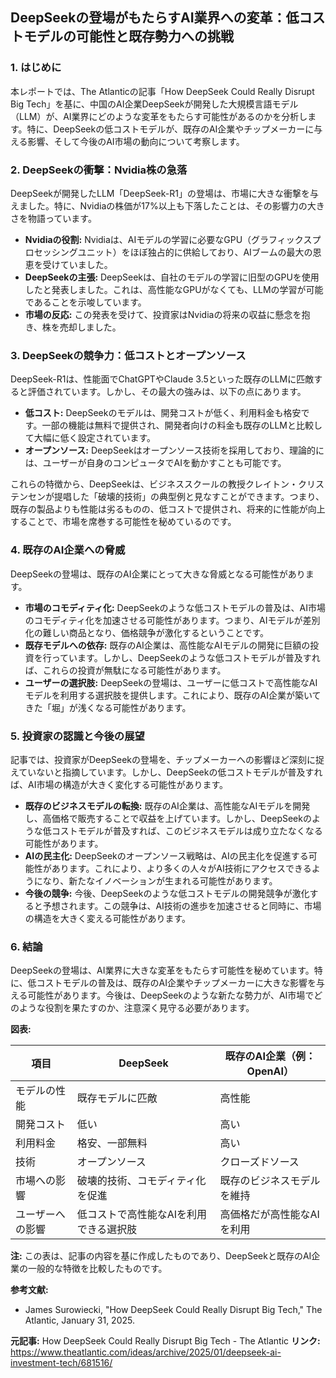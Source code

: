 ## DeepSeekの登場がもたらすAI業界への変革：低コストモデルの可能性と既存勢力への挑戦

### 1. はじめに

本レポートでは、The Atlanticの記事「How DeepSeek Could Really Disrupt Big Tech」を基に、中国のAI企業DeepSeekが開発した大規模言語モデル（LLM）が、AI業界にどのような変革をもたらす可能性があるのかを分析します。特に、DeepSeekの低コストモデルが、既存のAI企業やチップメーカーに与える影響、そして今後のAI市場の動向について考察します。

### 2. DeepSeekの衝撃：Nvidia株の急落

DeepSeekが開発したLLM「DeepSeek-R1」の登場は、市場に大きな衝撃を与えました。特に、Nvidiaの株価が17%以上も下落したことは、その影響力の大きさを物語っています。

*   **Nvidiaの役割:** Nvidiaは、AIモデルの学習に必要なGPU（グラフィックスプロセッシングユニット）をほぼ独占的に供給しており、AIブームの最大の恩恵を受けていました。
*   **DeepSeekの主張:** DeepSeekは、自社のモデルの学習に旧型のGPUを使用したと発表しました。これは、高性能なGPUがなくても、LLMの学習が可能であることを示唆しています。
*   **市場の反応:** この発表を受けて、投資家はNvidiaの将来の収益に懸念を抱き、株を売却しました。

### 3. DeepSeekの競争力：低コストとオープンソース

DeepSeek-R1は、性能面でChatGPTやClaude 3.5といった既存のLLMに匹敵すると評価されています。しかし、その最大の強みは、以下の点にあります。

*   **低コスト:** DeepSeekのモデルは、開発コストが低く、利用料金も格安です。一部の機能は無料で提供され、開発者向けの料金も既存のLLMと比較して大幅に低く設定されています。
*   **オープンソース:** DeepSeekはオープンソース技術を採用しており、理論的には、ユーザーが自身のコンピュータでAIを動かすことも可能です。

これらの特徴から、DeepSeekは、ビジネススクールの教授クレイトン・クリステンセンが提唱した「破壊的技術」の典型例と見なすことができます。つまり、既存の製品よりも性能は劣るものの、低コストで提供され、将来的に性能が向上することで、市場を席巻する可能性を秘めているのです。

### 4. 既存のAI企業への脅威

DeepSeekの登場は、既存のAI企業にとって大きな脅威となる可能性があります。

*   **市場のコモディティ化:** DeepSeekのような低コストモデルの普及は、AI市場のコモディティ化を加速させる可能性があります。つまり、AIモデルが差別化の難しい商品となり、価格競争が激化するということです。
*   **既存モデルへの依存:** 既存のAI企業は、高性能なAIモデルの開発に巨額の投資を行っています。しかし、DeepSeekのような低コストモデルが普及すれば、これらの投資が無駄になる可能性があります。
*   **ユーザーの選択肢:** DeepSeekの登場は、ユーザーに低コストで高性能なAIモデルを利用する選択肢を提供します。これにより、既存のAI企業が築いてきた「堀」が浅くなる可能性があります。

### 5. 投資家の認識と今後の展望

記事では、投資家がDeepSeekの登場を、チップメーカーへの影響ほど深刻に捉えていないと指摘しています。しかし、DeepSeekの低コストモデルが普及すれば、AI市場の構造が大きく変化する可能性があります。

*   **既存のビジネスモデルの転換:** 既存のAI企業は、高性能なAIモデルを開発し、高価格で販売することで収益を上げています。しかし、DeepSeekのような低コストモデルが普及すれば、このビジネスモデルは成り立たなくなる可能性があります。
*   **AIの民主化:** DeepSeekのオープンソース戦略は、AIの民主化を促進する可能性があります。これにより、より多くの人々がAI技術にアクセスできるようになり、新たなイノベーションが生まれる可能性があります。
*   **今後の競争:** 今後、DeepSeekのような低コストモデルの開発競争が激化すると予想されます。この競争は、AI技術の進歩を加速させると同時に、市場の構造を大きく変える可能性があります。

### 6. 結論

DeepSeekの登場は、AI業界に大きな変革をもたらす可能性を秘めています。特に、低コストモデルの普及は、既存のAI企業やチップメーカーに大きな影響を与える可能性があります。今後は、DeepSeekのような新たな勢力が、AI市場でどのような役割を果たすのか、注意深く見守る必要があります。

**図表:**

| 項目             | DeepSeek                                | 既存のAI企業（例：OpenAI） |
| ---------------- | --------------------------------------- | -------------------------- |
| モデルの性能     | 既存モデルに匹敵                        | 高性能                     |
| 開発コスト       | 低い                                    | 高い                       |
| 利用料金         | 格安、一部無料                           | 高い                       |
| 技術             | オープンソース                            | クローズドソース             |
| 市場への影響     | 破壊的技術、コモディティ化を促進        | 既存のビジネスモデルを維持 |
| ユーザーへの影響 | 低コストで高性能なAIを利用できる選択肢 | 高価格だが高性能なAIを利用 |

**注:** この表は、記事の内容を基に作成したものであり、DeepSeekと既存のAI企業の一般的な特徴を比較したものです。

**参考文献:**

*   James Surowiecki, "How DeepSeek Could Really Disrupt Big Tech," The Atlantic, January 31, 2025.


**元記事:** How DeepSeek Could Really Disrupt Big Tech - The Atlantic
**リンク:** https://www.theatlantic.com/ideas/archive/2025/01/deepseek-ai-investment-tech/681516/